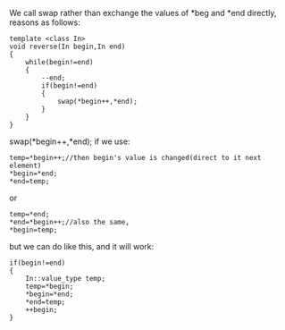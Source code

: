 We call swap rather than exchange the values of *beg and *end directly, reasons as follows:
```
template <class In>
void reverse(In begin,In end)
{
    while(begin!=end)
    {
        --end;
        if(begin!=end)
        {
            swap(*begin++,*end);
        }
    }
}
```
swap(*begin++,*end);
if we use:
```
temp=*begin++;//then begin's value is changed(direct to it next element)
*begin=*end;
*end=temp;
```
or
```
temp=*end;
*end=*begin++;//also the same,
*begin=temp;
```
but we can do like this, and it will work:
```
if(begin!=end)
{
	In::value_type temp;
	temp=*begin;
	*begin=*end;
	*end=temp;
	++begin;
}
```

